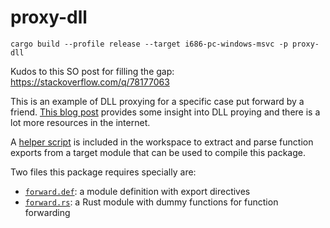 # proxy-dll

```
cargo build --profile release --target i686-pc-windows-msvc -p proxy-dll
```

Kudos to this SO post for filling the gap: https://stackoverflow.com/q/78177063

This is an example of DLL proxying for a specific case put forward by a friend.
[This blog post](https://itm4n.github.io/dll-proxying/) provides some insight into
DLL proying and there is a lot more resources in the internet.

A [helper script](../../scripts/exports.ps1) is included in the workspace to extract
and parse function exports from a target module that can be used to compile this package.

Two files this package requires specially are:

-   [`forward.def`](forward.def): a module definition with export directives
-   [`forward.rs`](src/forward.rs): a Rust module with dummy functions for function forwarding
